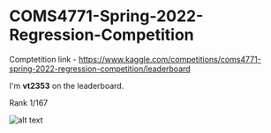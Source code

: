 # COMS4771-Spring-2022-Regression-Competition

Comptetition link - https://www.kaggle.com/competitions/coms4771-spring-2022-regression-competition/leaderboard

I'm **vt2353** on the leaderboard. 

Rank 1/167 

![alt text](https://github.com/vishweshwartyagi/COMS4771-Spring-2022-Regression-Competition/blob/main/leaderboard/standings.png)
